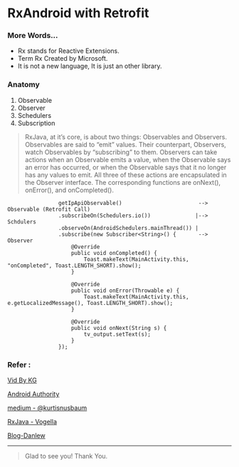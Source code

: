 # RxAndroid with Retrofit

### More Words...

* Rx stands for Reactive Extensions.
* Term Rx Created by Microsoft. 
* It is not a new language, It is just an other library.

### Anatomy
1. Observable
2. Observer
3. Schedulers
4. Subscription

>RxJava, at it’s core, is about two things: Observables and Observers.
Observables are said to “emit” values.
Their counterpart, Observers, watch Observables by “subscribing” to them.
Observers can take actions when an Observable emits a value, when the Observable says an error has occurred, or when the Observable says that it no longer has any values to emit. All three of these actions are encapsulated in the Observer interface. The corresponding functions are onNext(), onError(), and onCompleted().



```
                getIpApiObservable()                        --> Observable (Retrofit Call)
                .subscribeOn(Schedulers.io())              |--> Schdulers
                .observeOn(AndroidSchedulers.mainThread()) |
                .subscribe(new Subscriber<String>() {       --> Observer
                    @Override
                    public void onCompleted() {
                        Toast.makeText(MainActivity.this, "onCompleted", Toast.LENGTH_SHORT).show();
                    }

                    @Override
                    public void onError(Throwable e) {
                        Toast.makeText(MainActivity.this, e.getLocalizedMessage(), Toast.LENGTH_SHORT).show();
                    }

                    @Override
                    public void onNext(String s) {
                        tv_output.setText(s);
                    }
                });
```

### Refer :

[Vid By KG](https://www.youtube.com/watch?v=k3D0cWyNno4&t=925s)

[Android Authority](http://www.androidauthority.com/reactive-programming-with-rxandroid-711104/)

[medium - @kurtisnusbaum](https://medium.com/@kurtisnusbaum/rxandroid-basics-part-1-c0d5edcf6850#.55b1672l8)

[RxJava - Vogella](http://www.vogella.com/tutorials/RxJava/article.html)

[Blog-Danlew](http://blog.danlew.net/2014/09/15/grokking-rxjava-part-1/)

---
>Glad to see you! Thank You.

